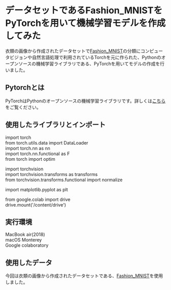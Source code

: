 # データセットであるFashion_MNISTをPyTorchを用いて機械学習モデルを作成してみた

衣類の画像から作成されたデータセットで[Fashion_MNIST](https://github.com/zalandoresearch/fashion-mnist)の分類にコンピュータビジョンや自然言語処理で利用されているTorchを元に作られた、Pythonのオープンソースの機械学習ライブラリである、PyTorchを用いてモデルの作成を行いました。

## Pytorchとは
PyTorchはPythonのオープンソースの機械学習ライブラリです。詳しくは[こちら](https://pytorch.org/)をご覧ください。

## 使用したライブラリとインポート
import torch  
from torch.utils.data import DataLoader  
import torch.nn as nn  
import torch.nn.functional as F  
from torch import optim  

import torchvision  
import torchvision.transforms as transforms  
from torchvision.transforms.functional import normalize  

import matplotlib.pyplot as plt  

from google.colab import drive  
drive.mount('/content/drive')  

## 実行環境
MacBook air(2018)  
macOS Monterey  
Google colaboratory  

## 使用したデータ
今回は衣類の画像から作成されたデータセットである、[Fashion_MNIST](https://github.com/zalandoresearch/fashion-mnist)を使用しました。  

